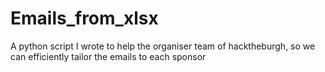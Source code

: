 # Emails_from_xlsx
 A python script I wrote to help the organiser team of hacktheburgh, so we can efficiently tailor the emails to each sponsor
